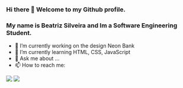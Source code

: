 ### Hi there 👋 Welcome to my Github profile.
### My name is Beatriz Silveira and Im a Software Engineering Student.

- 🔭 I’m currently working on the design Neon Bank
- 🌱 I’m currently learning HTML, CSS, JavaScript
- 💬 Ask me about ...
- 📫 How to reach me: 
<div>
<a href="https://www.linkedin.com/in/silveirabeatriz" target="_blank"><img src="https://img.shields.io/badge/-LinkedIn-%230077B5?style=for-the-badge&logo=linkedin&logoColor=white" target="_blank"></a>   
<a href = "mailto:beatrizsvra@gmail.com"><img src="https://img.shields.io/badge/Gmail-D14836?style=for-the-badge&logo=gmail&logoColor=white" target="_blank"></a>
</div>
